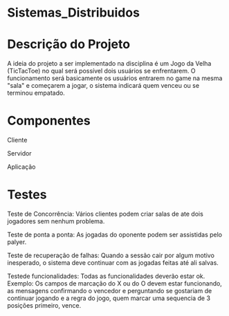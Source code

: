 # Sistemas_Distribuidos

# Descrição do Projeto

A ideia do projeto a ser implementado na disciplina é um Jogo da Velha (TicTacToe) no qual será possível dois usuários se enfrentarem.
O funcionamento será basicamente os usuários entrarem no game na mesma "sala" e começarem a jogar, o sistema indicará quem venceu ou se terminou empatado.

# Componentes

Cliente

Servidor

Aplicação 

# Testes

Teste de Concorrência: Vários clientes podem criar salas de ate dois jogadores sem nenhum problema.

Teste de ponta a ponta: As jogadas do oponente podem ser assistidas pelo palyer.

Teste de recuperação de falhas: Quando a sessão cair por algum motivo inesperado, o sistema deve continuar com as jogadas feitas até ali salvas.

Testede funcionalidades: Todas as funcionalidades deverão estar ok.
Exemplo: Os campos de marcação do X ou do O devem estar funcionando, as mensagens confirmando o vencedor e perguntando se gostariam de continuar jogando e a regra do jogo, quem marcar uma sequencia de 3 posições primeiro, vence. 
